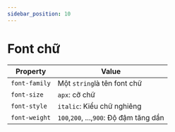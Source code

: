 ```yaml
---
sidebar_position: 10
---
```


# Font chữ

| Property      | Value                                   |
| ------------- | --------------------------------------- |
| `font-family` | Một `string`là tên font chữ             |
| `font-size`   | `apx`: cỡ chữ                           |
| `font-style`  | `italic`: Kiểu chữ nghiêng              |
| `font-weight` | `100`,`200`, ...,`900`: Độ đậm tăng dần |
